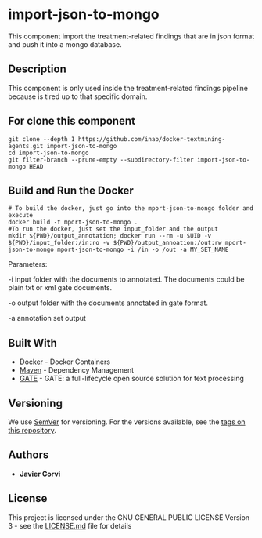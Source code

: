 # import-json-to-mongo

This component import the treatment-related findings that are in json format and push it into a mongo database.

## Description 

This component is only used inside the treatment-related findings pipeline because is tired up to that specific domain.

## For clone this component

	git clone --depth 1 https://github.com/inab/docker-textmining-agents.git import-json-to-mongo
	cd import-json-to-mongo
	git filter-branch --prune-empty --subdirectory-filter import-json-to-mongo HEAD

## Build and Run the Docker 

	# To build the docker, just go into the mport-json-to-mongo folder and execute
	docker build -t mport-json-to-mongo .
	#To run the docker, just set the input_folder and the output
	mkdir ${PWD}/output_annotation; docker run --rm -u $UID -v ${PWD}/input_folder:/in:ro -v ${PWD}/output_annoation:/out:rw mport-json-to-mongo mport-json-to-mongo -i /in -o /out -a MY_SET_NAME	
Parameters:
<p>
-i input folder with the documents to annotated. The documents could be plain txt or xml gate documents.
</p>
<p>
-o output folder with the documents annotated in gate format.
</p>
<p>
-a annotation set output
</p>

## Built With

* [Docker](https://www.docker.com/) - Docker Containers
* [Maven](https://maven.apache.org/) - Dependency Management
* [GATE](https://gate.ac.uk/overview.html) - GATE: a full-lifecycle open source solution for text processing

## Versioning

We use [SemVer](http://semver.org/) for versioning. For the versions available, see the [tags on this repository](https://github.com/inab/docker-textmining-agents/edit/master/nlp-standard-preprocessing/tags). 

## Authors

* **Javier Corvi** 


## License

This project is licensed under the GNU GENERAL PUBLIC LICENSE Version 3 - see the [LICENSE.md](LICENSE.md) file for details
	
		
